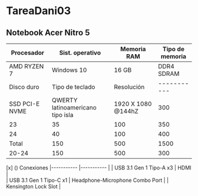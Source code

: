 # TareaDani03

## Notebook Acer Nitro 5

| Procesador | Sist. operativo | Memoria RAM | Tipo de memoria |                            
|----------- |---------------- |--------- |-------------- |                                 
| AMD RYZEN 7 | Windows 10 | 16 GB | DDR4 SDRAM |                                           
| Disco duro | Tipo de teclado | Resolución |----------- |                                  
| SSD PCI-E NVME | QWERTY latinoamericano tipo isla | 1920 X 1080 @144hZ | 300 |            
| 23 | 35 | 100 | 350 |
| 24 | 40 | 100 | 400 |
| Total | 150 | 500 | 1500 |
| 20-24 | 150 | 500 | 300 |



[x] ()  Conexiones
|----------- |----------- |
| USB 3.1 Gen 1 Tipo-A x3 | HDMI |   
| USB 3.1 Gen 1 Tipo-C x1 |  Headphone-Microphone Combo Port |
| Kensington Lock Slot |
